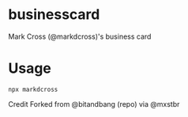 # businesscard

Mark Cross (@markdcross)'s business card

# Usage

`npx markdcross`

Credit
Forked from @bitandbang (repo) via @mxstbr
